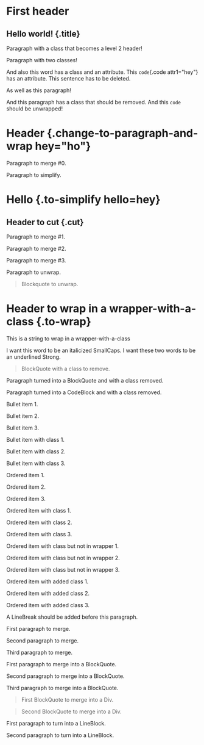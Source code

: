 # First header

## Hello world! {.title}

<div class="paragraph-with-a-class" wrapper=1>

Paragraph with a class that becomes a level 2 header!

</div>

<div class="paragraph-with-another-class and-another" ble="ble" wrapper=1>

Paragraph with two classes!

</div>

And also this <span class="word-with-a-class" bli="blo">word</span> has a class and an attribute. This `code`{.code attr1="hey"} has an attribute. <span class="delete">This sentence has to be deleted.</span>

<div class="delete" wrapper=1>

As well as this paragraph!

</div>

<div class="remove-class" wrapper=1>

And this paragraph has a class that should be removed. And this `code` should be unwrapped!

</div>

# Header {.change-to-paragraph-and-wrap hey="ho"}

<div class="to-merge" wrapper=1>

Paragraph to merge #0.

</div>

<div class="to-simplify" wrapper=1 hello=hey>

Paragraph to simplify.

</div>

# Hello {.to-simplify hello=hey}

## Header to cut {.cut}

<div class="to-merge" wrapper=1>

Paragraph to merge #1.

</div>

<div class="to-merge" wrapper=1>

Paragraph to merge #2.

</div>

<div class="to-merge" wrapper=1>

Paragraph to merge #3.

</div>

<div class="to-unwrap" wrapper="1">

Paragraph to unwrap.

</div>

<div class="to-unwrap">

> Blockquote to unwrap.

</div>

# Header to wrap in a wrapper-with-a-class {.to-wrap}

This is a <span class="to-wrap">string</span> to wrap in a wrapper-with-a-class

I want this <span class="to-small-caps-wrapped-in-italics">word</span> to be an italicized SmallCaps. I want these <span class="to-strong-wrapped-in-underline">two words</span> to be an underlined Strong.

<div class="blockquote-with-a-class-to-remove" wrapper=1>

> BlockQuote with a class to remove.

</div>

<div class="paragraph-turned-blockquote-class-removed
" wrapper=1>

Paragraph turned into a BlockQuote and with a class removed.

</div>

<div class="paragraph-turned-codeblock-class-removed
" wrapper=1>

Paragraph turned into a CodeBlock and with a class removed.

</div>

<div class="paragraph-list-item-to-turn-into-bulletlist" wrapper=1>

Bullet item 1.

</div>

<div class="paragraph-list-item-to-turn-into-bulletlist" wrapper=1>

Bullet item 2.

</div>

<div class="paragraph-list-item-to-turn-into-bulletlist" wrapper=1>

Bullet item 3.

</div>

<div class="paragraph-list-item-with-class-to-turn-into-bulletlist" wrapper=1>

Bullet item with class 1.

</div>

<div class="paragraph-list-item-with-class-to-turn-into-bulletlist" wrapper=1>

Bullet item with class 2.

</div>

<div class="paragraph-list-item-with-class-to-turn-into-bulletlist" wrapper=1>

Bullet item with class 3.

</div>

<div class="paragraph-list-item-to-turn-into-orderedlist" wrapper=1>

Ordered item 1.

</div>

<div class="paragraph-list-item-to-turn-into-orderedlist" wrapper=1>

Ordered item 2.

</div>

<div class="paragraph-list-item-to-turn-into-orderedlist" wrapper=1>

Ordered item 3.

</div>

<div class="paragraph-list-item-with-class-to-turn-into-orderedlist" wrapper=1>

Ordered item with class 1.

</div>

<div class="paragraph-list-item-with-class-to-turn-into-orderedlist" wrapper=1>

Ordered item with class 2.

</div>

<div class="paragraph-list-item-with-class-to-turn-into-orderedlist" wrapper=1>

Ordered item with class 3.

</div>

<div class="paragraph-list-item-with-class-to-turn-into-orderedlist">

Ordered item with class but not in wrapper 1.

</div>

<div class="paragraph-list-item-with-class-to-turn-into-orderedlist">

Ordered item with class but not in wrapper 2.

</div>

<div class="paragraph-list-item-with-class-to-turn-into-orderedlist">

Ordered item with class but not in wrapper 3.

</div>

<div class="paragraph-list-item-with-added-class-to-turn-into-orderedlist" wrapper=1>

Ordered item with added class 1.

</div>

<div class="paragraph-list-item-with-added-class-to-turn-into-orderedlist" wrapper=1>

Ordered item with added class 2.

</div>

<div class="paragraph-list-item-with-added-class-to-turn-into-orderedlist" wrapper=1>

Ordered item with added class 3.

</div>

<div class="insert-linebreak-before" wrapper=1>

A LineBreak should be added before this paragraph.

</div>

<div class="para-to-merge" wrapper=1>

First paragraph to merge.

</div>

<div class="para-to-merge" wrapper=1>

Second paragraph to merge.

</div>

<div class="para-to-merge" wrapper=1>

Third paragraph to merge.

</div>

<div class="para-to-merge-into-blockquote-with-wrapper" wrapper=1>

First paragraph to merge into a BlockQuote.

</div>

<div class="para-to-merge-into-blockquote-with-wrapper" wrapper=1>

Second paragraph to merge into a BlockQuote.

</div>

<div class="para-to-merge-into-blockquote-with-wrapper" wrapper=1>

Third paragraph to merge into a BlockQuote.

</div>

<div class="blockquote-to-merge-into-div-with-wrapper" wrapper=1>

> First BlockQuote to merge into a Div.

</div>

<div class="blockquote-to-merge-into-div-with-wrapper" wrapper=1>

> Second BlockQuote to merge into a Div.

</div>

<div class="para-to-turn-into-lineblock" wrapper=1>

First paragraph to turn into a LineBlock.

</div>

<div class="para-to-turn-into-lineblock" wrapper=1>

Second paragraph to turn into a LineBlock.

</div>